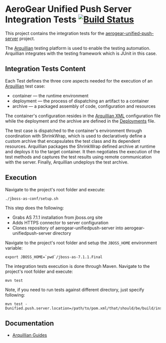 # AeroGear Unified Push Server Integration Tests [![Build Status](https://travis-ci.org/aerogear/aerogear-unifiedpush-server-integration-tests.png?branch=master)](https://travis-ci.org/aerogear/aerogear-unifiedpush-server-integration-tests)

This project contains the integration tests for the [aerogear-unified-push-server](https://github.com/aerogear/aerogear-unified-push-server) project.

The [Arquillian](http://arquillian.org/) testing platform is used to enable the testing automation. Arquillian integrates with the testing framework which is JUnit in this case.

## Integration Tests Content
Each Test defines the three core aspects needed for the execution of an [Arquillian](http://arquillian.org/) test case:

- container — the runtime environment
- deployment — the process of dispatching an artifact to a container
- archive — a packaged assembly of code, configuration and resources

The container's configuration resides in the [Arquillian XML](https://github.com/aerogear/aerogear-unifiedpush-server-integration-tests/blob/master/src/test/resources/arquillian.xml) configuration file while the deployment and the archive are defined in the [Deployments](https://github.com/aerogear/aerogear-unifiedpush-server-integration-tests/blob/master/src/test/groovy/org/jboss/aerogear/unifiedpush/common/Deployments.groovy) file.

The test case is dispatched to the container's environment through coordination with ShrinkWrap, which is used to declaratively define a custom archive that encapsulates the test class and its dependent resources. Arquillian packages the ShrinkWrap defined archive at runtime and deploys it to the target container. It then negotiates the execution of the test methods and captures the test results using remote communication with the server. Finally, Arquillian undeploys the test archive.

## Execution
Navigate to the project's root folder and execute:

    ./jboss-as-conf/setup.sh

This step does the following:

* Grabs AS 7.1.1 installation from jboss.org site
* Adds HTTPS connector to server configuration
* Clones repository of aerogear-unifiedpush-server into aerogear-unifiedpush-server directory

Navigate to the project's root folder and setup the `JBOSS_HOME` environment variable:

    export JBOSS_HOME=`pwd`/jboss-as-7.1.1.Final

The integration tests execution is done through Maven. Navigate to the project's root folder and execute:

    mvn test

Note, if you need to run tests against different directory, just specify following:

    mvn test -Dunified.push.server.location=/path/to/pom.xml/that/should/be/build/instead

## Documentation

* [Arquillian Guides](http://arquillian.org/guides/)
